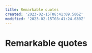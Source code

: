 ```yaml
---
title: Remarkable quotes
created: '2023-02-15T08:41:09.506Z'
modified: '2023-02-15T08:41:24.639Z'
---
```


# Remarkable quotes



